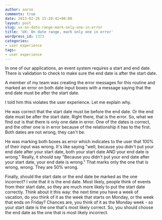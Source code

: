 ```yaml
---
author: aaron
comments: true
date: 2013-02-26 15:20:41+00:00
layout: post
slug: ux-on-date-range-mark-only-one-in-error
title: 'UX: On date range, mark only one in error'
wordpress_id: 1373
categories:
- user experience
tags:
- user experience
---
```


In one of our applications, an event system requires a start and end date.  There is validation to check to make sure the end date is after the start date.

A member of my team was creating the error messages for this routine and marked an error on both date input boxes with a message saying that the end date must be after the start date.  

I told him this violates the user experience.  Let me explain why.

He was correct that the start date must be before the end date.  Or the end date must be after the start date.  Right there, that is the error.  So, what we find out is that there is only one date in error.  One of the dates is correct, and the other one is in error because of the relationship it has to the first.  Both dates are not wrong, they can't be.

He was marking both boxes as error which indicates to the user that 100% of their input was wrong.  It's like saying "well, because you didn't put your end date after your start date, both your start date AND your end date is wrong."  Really, it should say "Because you didn't put your end date after your start date, your end date is wrong."  That marks only the one that is wrong, wrong.  They are 50% wrong.  

Finally, should the start date or the end date be marked as the one incorrect?  I vote that it is the end date.  Most likely, people think of events from their start date, so they are much more likely to put the start date correctly.  Think about it this way: the next time you have a week of vacation, do you think of it as the week that starts on Monday, or the week that ends on Friday?  Chances are, you think of it as the Monday week - so your start date is the one that's most likely correct.  So, you should choose the end date as the one that is most likely incorrect.
